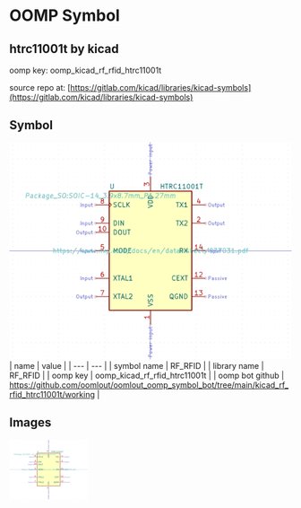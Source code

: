# OOMP Symbol  
## htrc11001t  by kicad  
  
oomp key: oomp_kicad_rf_rfid_htrc11001t  
  
source repo at: [https://gitlab.com/kicad/libraries/kicad-symbols](https://gitlab.com/kicad/libraries/kicad-symbols)  
## Symbol  
  
[![working.png](working_600.png)](working.png)  
| name | value | 
| --- | --- | 
| symbol name | RF_RFID | 
| library name | RF_RFID | 
| oomp key | oomp_kicad_rf_rfid_htrc11001t | 
| oomp bot github | https://github.com/oomlout/oomlout_oomp_symbol_bot/tree/main/kicad_rf_rfid_htrc11001t/working | 
## Images  
  
[![working.png](working_140.png)](working.png)  
